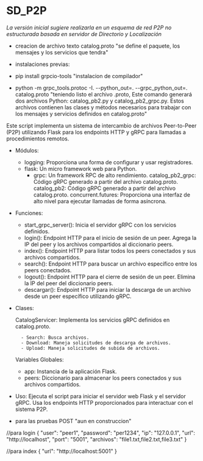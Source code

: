 # SD_P2P

_La versión inicial sugiere realizarla en un esquema de red P2P no estructurada basada en servidor de  Directorio y Localización_

* creacion de archivo texto catalog.proto 
"se define el paquete, los mensajes y los servicios que tendra"


* instalaciones previas:

 * pip install grpcio-tools 
 "instalacion de compilador"

 * python -m grpc_tools.protoc -I. --python_out=. --grpc_python_out=. catalog.proto
 "teniendo listo el archivo .proto, Este comando generará dos archivos Python: catalog_pb2.py y catalog_pb2_grpc.py. Estos archivos contienen las clases y métodos necesarios para trabajar con los mensajes y servicios definidos en catalog.proto"


Este script implementa un sistema de intercambio de archivos Peer-to-Peer (P2P) utilizando Flask para los endpoints HTTP y gRPC para llamadas a procedimientos remotos.

* Módulos:
  -  logging: Proporciona una forma de configurar y usar registradores.
  - flask: Un micro framework web para Python.
    - grpc: Un framework RPC de alto rendimiento.
    catalog_pb2_grpc: Código gRPC generado a partir del archivo catalog.proto.
    catalog_pb2: Código gRPC generado a partir del archivo catalog.proto.
    concurrent.futures: Proporciona una interfaz de alto nivel para ejecutar llamadas de forma asíncrona.

* Funciones:
    - start_grpc_server(): Inicia el servidor gRPC con los servicios definidos.
    - login(): Endpoint HTTP para el inicio de sesión de un peer. Agrega la IP del peer y los archivos compartidos al diccionario peers.
    - index(): Endpoint HTTP para listar todos los peers conectados y sus archivos compartidos.
    - search(): Endpoint HTTP para buscar un archivo específico entre los peers conectados.
    - logout(): Endpoint HTTP para el cierre de sesión de un peer. Elimina la IP del peer del diccionario peers.
    - descargar(): Endpoint HTTP para iniciar la descarga de un archivo desde un peer específico utilizando gRPC.
      
* Clases:
  
  CatalogServicer: Implementa los servicios gRPC definidos en catalog.proto.
  
        - Search: Busca archivos.
        - Download: Maneja solicitudes de descarga de archivos.
        - Upload: Maneja solicitudes de subida de archivos.
  
  Variables Globales:
  
    - app: Instancia de la aplicación Flask.
    - peers: Diccionario para almacenar los peers conectados y sus archivos compartidos.
      
* Uso:
    Ejecuta el script para iniciar el servidor web Flask y el servidor gRPC. Usa los endpoints HTTP proporcionados para interactuar con el sistema P2P.
 
* para las pruebas POST "aun en construccion"

//para login
{
    "user": "peer1",
    "password": "per1234",
    "ip": "127.0.0.1",
    "url": "http://localhost",
    "port": "5001",
    "archivos": "file1.txt,file2.txt,file3.txt"
}

//para index
{
    "url": "http://localhost:5001"
}
